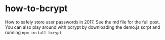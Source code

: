 # how-to-bcrypt
How to safely store user passwords in 2017. See the md file for the full post. You can also play around with bcrypt by downloading the demo.js scrpt and running `npm install bcrypt`
